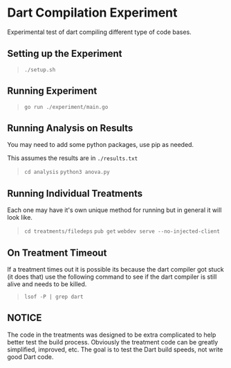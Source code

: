# Dart Compilation Experiment

Experimental test of dart compiling different type of code bases.

## Setting up the Experiment

> `./setup.sh`

## Running Experiment

> `go run ./experiment/main.go`

## Running Analysis on Results

You may need to add some python packages, use pip as needed.

This assumes the results are in `./results.txt`

> `cd analysis`
> `python3 anova.py`

## Running Individual Treatments

Each one may have it's own unique method for running but in general it will look like.

> `cd treatments/filedeps`
> `pub get`
> `webdev serve --no-injected-client`

## On Treatment Timeout

If a treatment times out it is possible its because the dart compiler got stuck (it does that)
use the following command to see if the dart compiler is still alive and needs to be killed.

> `lsof -P | grep dart`

## NOTICE

The code in the treatments was designed to be extra complicated to
help better test the build process.
Obviously the treatment code can be greatly simplified, improved, etc.
The goal is to test the Dart build speeds, not write good Dart code.
